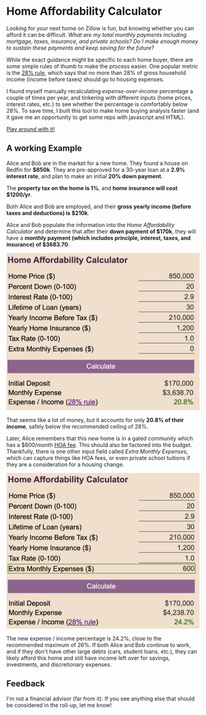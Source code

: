 # Home Affordability Calculator

Looking for your next home on Zillow is fun, but knowing whether you can afford
it can be difficult. *What are my total monthly payments including mortgage,
taxes, insurance, and private schools? Do I make enough money to sustain these
payments and keep saving for the future?*

While the exact guidance might be specific to each home buyer, there are some
simple rules of thumb to make the process easier. One popular metric is the
[28% rule](https://www.investopedia.com/terms/t/twenty-eight-thirty-six-rule.asp),
which says that no more than 28% of gross household income
(income before taxes) should go to housing expenses.

I found myself manually recalculating *expense-over-income* percentage a couple
of times per year, and tinkering with different inputs (home prices, interest
rates, etc.) to see whether the percentage is comfortably below 28%. To save
time, I built this tool to make home buying analysis faster (and it gave me an
opportunity to get some reps with javascript and HTML).

[Play around with it!](https://raw.githack.com/ronnyvotel/mortgage-calculator/master/index.html)

## A working Example

Alice and Bob are in the market for a new home. They found a house on Redfin for
**$850k**. They are pre-approved for a 30-year loan at a **2.9% interest rate**,
and plan to make an initial **20% down payment**.

The **property tax on the home is 1%**, and **home insurance will cost
$1200/yr**.

Both Alice and Bob are employed, and their **gross yearly income (before taxes and
deductions) is $210k**.

Alice and Bob populate the information into the *Home Affordability Calculator*
and determine that after their **down payment of $170k**, they will have a
**monthly payment (which includes principle, interest, taxes, and insurance) of
$3683.70**.

<img src="media/example.png" alt="drawing" width="600"/>

That seems like a lot of money, but it accounts for only **20.8% of their
income**, safely below the recommended ceiling of 28%.

Later, Alice remembers that this new home is in a gated community which has a
$600/month [HOA fee](https://www.investopedia.com/terms/h/homeowners-association-fee-hoa.asp). This should also be factored into the
budget. Thankfully, there is one other input field called *Extra Monthly
Expenses*, which can capture things like HOA fees, or even private school
tuitions if they are a consideration for a housing change.

<img src="media/example_contd.png" alt="drawing" width="600"/>

The new expense / income percentage is 24.2%, close to the recommended
maximum of 26%. If both Alice and Bob continue to work, and if they don't have
other large debts (cars, student loans, etc.), they can likely afford this home
and still have income left over for savings, investments, and discretionary
expenses.

## Feedback

I'm not a financial advisor (far from it). If you see anything else that should
be considered in the roll-up, let me know!